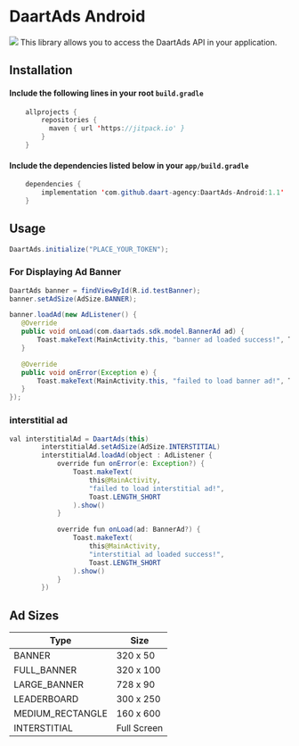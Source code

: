 # DaartAds Android
[![](https://jitpack.io/v/daart-agency/DaartAds-Android.svg)](https://jitpack.io/#daart-agency/DaartAds-Android)
This library allows you to access the DaartAds API in your application.

## Installation

#### Include the following lines in your root ```build.gradle```
```java
    allprojects {
        repositories {
          maven { url 'https://jitpack.io' }
        }
    }
```

#### Include the dependencies listed below in your ```app/build.gradle```
```java
    dependencies {
        implementation 'com.github.daart-agency:DaartAds-Android:1.1'
    }
```

## Usage
```java
DaartAds.initialize("PLACE_YOUR_TOKEN");
```

### For Displaying Ad Banner
```java
DaartAds banner = findViewById(R.id.testBanner);
banner.setAdSize(AdSize.BANNER);

banner.loadAd(new AdListener() {
   @Override
   public void onLoad(com.daartads.sdk.model.BannerAd ad) {
       Toast.makeText(MainActivity.this, "banner ad loaded success!", Toast.LENGTH_SHORT).show();
   }

   @Override
   public void onError(Exception e) {
       Toast.makeText(MainActivity.this, "failed to load banner ad!", Toast.LENGTH_SHORT).show();
   }
});
```

### interstitial ad
```java
val interstitialAd = DaartAds(this)
        interstitialAd.setAdSize(AdSize.INTERSTITIAL)
        interstitialAd.loadAd(object : AdListener {
            override fun onError(e: Exception?) {
                Toast.makeText(
                    this@MainActivity,
                    "failed to load interstitial ad!",
                    Toast.LENGTH_SHORT
                ).show()
            }

            override fun onLoad(ad: BannerAd?) {
                Toast.makeText(
                    this@MainActivity,
                    "interstitial ad loaded success!",
                    Toast.LENGTH_SHORT
                ).show()
            }
        })
```

## Ad Sizes

| Type  | Size |
| ----- | ---- |
| BANNER | 320 x 50 |
| FULL_BANNER  | 320 x 100 |
| LARGE_BANNER  | 728 x 90 |
| LEADERBOARD  | 300 x 250 |
| MEDIUM_RECTANGLE | 160 x 600 |
| INTERSTITIAL | Full Screen |

